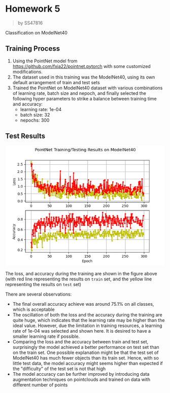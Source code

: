 # Homework 5

> by SS47816

Classification on ModelNet40



## Training Process

1. Using the PointNet model from https://github.com/fxia22/pointnet.pytorch with some customized modifications. 
2. The dataset used in this training was the ModelNet40, using its own default arrangement of train and test sets
3. Trained the PointNet on ModelNet40 dataset with various combinations of learning rate, batch size and  nepoch, and finally selected the following hyper parameters to strike a balance between training time and accuracy:
   * learning rate: 1e-04
   * batch size: 32
   * nepochs: 300



## Test Results

![300epoch](pics/300epoch.png)

The loss, and accuracy during the training are shown in the figure above (with red line representing the results on `train` set, and the yellow line representing the results on `test` set) 

There are several observations:

* The final overall accuracy achieve was around 75.1% on all classes, which is acceptable
* The oscillation of both the loss and the accuracy during the training are quite huge, which indicates that the learning rate may be higher than the ideal value. However, due the limitation in training resources, a learning rate of 1e-04 was selected and shown here. It is desired to have a smaller learning rate if possible. 
* Comparing the loss and the accuracy between train and test set, surprisingly the model achieved a better performance on test set than on the train set. One possible explanation might be that the test set of ModelNet40 has much fewer objects than its train set. Hence, with so little test data, the model accuracy might seems higher than expected if the "difficulty" of the test set is not that high
* The model accuracy can be further improved by introducing data augmentation techniques on pointclouds and trained on data with different number of points